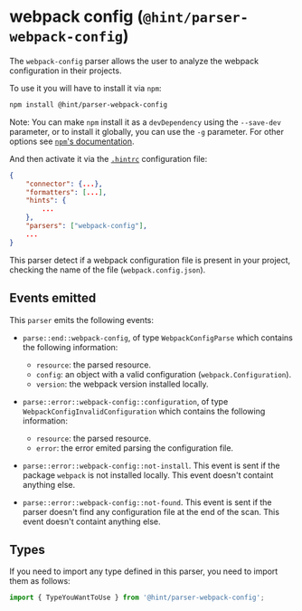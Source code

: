 # webpack config (`@hint/parser-webpack-config`)

The `webpack-config` parser allows the user to analyze the webpack
configuration in their projects.

To use it you will have to install it via `npm`:

```bash
npm install @hint/parser-webpack-config
```

Note: You can make `npm` install it as a `devDependency` using the
`--save-dev` parameter, or to install it globally, you can use the
`-g` parameter. For other options see [`npm`'s
documentation](https://docs.npmjs.com/cli/install).

And then activate it via the [`.hintrc`][hintrc] configuration file:

```json
{
    "connector": {...},
    "formatters": [...],
    "hints": {
        ...
    },
    "parsers": ["webpack-config"],
    ...
}
```

This parser detect if a webpack configuration file is present in your
project, checking the name of the file (`webpack.config.json`).

## Events emitted

This `parser` emits the following events:

* `parse::end::webpack-config`, of type `WebpackConfigParse`
  which contains the following information:

  * `resource`: the parsed resource.
  * `config`: an object with a valid configuration (`webpack.Configuration`).
  * `version`: the webpack version installed locally.

* `parse::error::webpack-config::configuration`, of type `WebpackConfigInvalidConfiguration`
  which contains the following information:

  * `resource`: the parsed resource.
  * `error`: the error emited parsing the configuration file.

* `parse::error::webpack-config::not-install`. This event is sent if
  the package `webpack` is not installed locally. This event doesn't
  containt anything else.

* `parse::error::webpack-config::not-found`. This event is sent if
  the parser doesn't find any configuration file at the end of the
  scan. This event doesn't containt anything else.

## Types

If you need to import any type defined in this parser, you need to
import them as follows:

```ts
import { TypeYouWantToUse } from '@hint/parser-webpack-config';
```

<!-- Link labels: -->

[hintrc]: https://webhint.io/docs/user-guide/configuring-webhint/summary/
